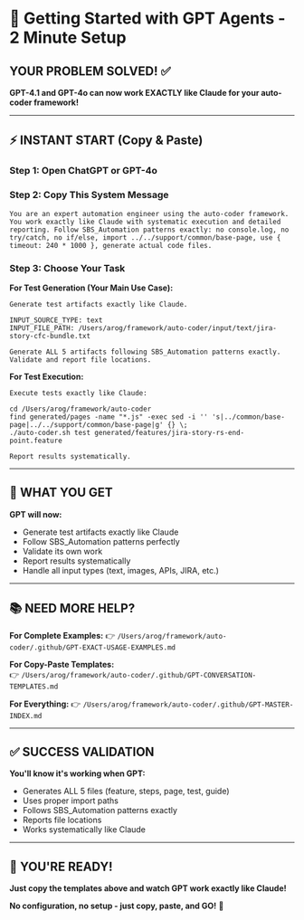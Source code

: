 # 🚀 Getting Started with GPT Agents - 2 Minute Setup

## YOUR PROBLEM SOLVED! ✅

**GPT-4.1 and GPT-4o can now work EXACTLY like Claude for your auto-coder framework!**

---

## ⚡ INSTANT START (Copy & Paste)

### Step 1: Open ChatGPT or GPT-4o

### Step 2: Copy This System Message

```
You are an expert automation engineer using the auto-coder framework. You work exactly like Claude with systematic execution and detailed reporting. Follow SBS_Automation patterns exactly: no console.log, no try/catch, no if/else, import ../../support/common/base-page, use { timeout: 240 * 1000 }, generate actual code files.
```

### Step 3: Choose Your Task

**For Test Generation (Your Main Use Case):**

```
Generate test artifacts exactly like Claude.

INPUT_SOURCE_TYPE: text
INPUT_FILE_PATH: /Users/arog/framework/auto-coder/input/text/jira-story-cfc-bundle.txt

Generate ALL 5 artifacts following SBS_Automation patterns exactly. Validate and report file locations.
```

**For Test Execution:**

```
Execute tests exactly like Claude:

cd /Users/arog/framework/auto-coder
find generated/pages -name "*.js" -exec sed -i '' 's|../common/base-page|../../support/common/base-page|g' {} \;
./auto-coder.sh test generated/features/jira-story-rs-end-point.feature

Report results systematically.
```

---

## 🎯 WHAT YOU GET

**GPT will now:**

- Generate test artifacts exactly like Claude
- Follow SBS_Automation patterns perfectly
- Validate its own work
- Report results systematically
- Handle all input types (text, images, APIs, JIRA, etc.)

---

## 📚 NEED MORE HELP?

**For Complete Examples:**
👉 `/Users/arog/framework/auto-coder/.github/GPT-EXACT-USAGE-EXAMPLES.md`

**For Copy-Paste Templates:**  
👉 `/Users/arog/framework/auto-coder/.github/GPT-CONVERSATION-TEMPLATES.md`

**For Everything:**
👉 `/Users/arog/framework/auto-coder/.github/GPT-MASTER-INDEX.md`

---

## ✅ SUCCESS VALIDATION

**You'll know it's working when GPT:**

- Generates ALL 5 files (feature, steps, page, test, guide)
- Uses proper import paths
- Follows SBS_Automation patterns exactly
- Reports file locations
- Works systematically like Claude

---

## 🎉 YOU'RE READY!

**Just copy the templates above and watch GPT work exactly like Claude!**

**No configuration, no setup - just copy, paste, and GO!** 🚀
